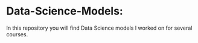 # Data-Science-Models: 
In this repository you will find Data Science models I worked on for several courses. 
